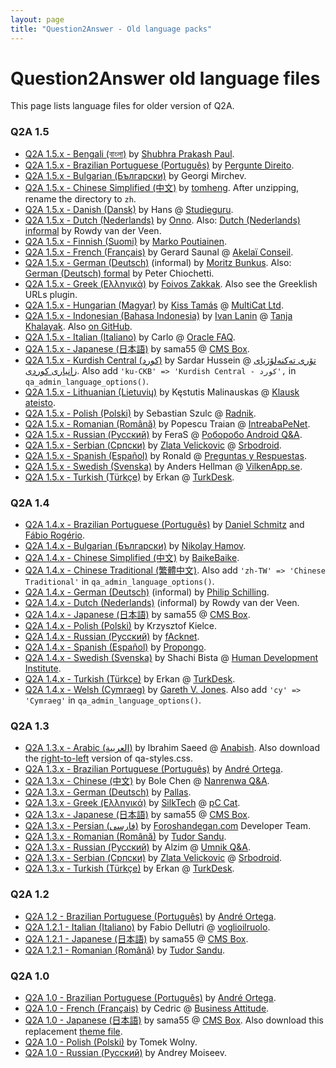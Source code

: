 ```yaml
---
layout: page
title: "Question2Answer - Old language packs"
---
```


# Question2Answer old language files

This page lists language files for older version of Q2A.

### Q2A 1.5

- [Q2A 1.5.x - Bengali (বাংলা)](http://www.question2answer.org/third-party/question2answer-1.5-language-bn.zip) by [Shubhra Prakash Paul](http://shuvro.wordpress.com/).
- [Q2A 1.5.x - Brazilian Portuguese (Português)](http://www.question2answer.org/third-party/question2answer-1.5-language-pt-BR.zip) by [Pergunte Direito](http://www.perguntedireito.com.br/).
- [Q2A 1.5.x - Bulgarian (Български)](http://www.question2answer.org/third-party/question2answer-1.5-language-bg.zip) by Georgi Mirchev.
- [Q2A 1.5.x - Chinese Simplified (中文)](http://blog.webfuns.net/question2answer-v1.5-lang-zh) by [tomheng](http://blog.webfuns.net/). After unzipping, rename the directory to `zh`.
- [Q2A 1.5.x - Danish (Dansk)](http://www.question2answer.org/third-party/question2answer-1.5-language-da.zip) by Hans @ [Studieguru](http://www.studieguru.com/).
- [Q2A 1.5.x - Dutch (Nederlands)](http://www.question2answer.org/third-party/question2answer-1.5-language-nl.zip) by [Onno](http://www.question2answer.org/qa/user/Onno). Also: [Dutch (Nederlands) informal](http://www.despilsneek.nl/qa152_nl.zip) by Rowdy van der Veen.
- [Q2A 1.5.x - Finnish (Suomi)](https://gitorious.org/q2a-fi/q2a-fi/) by [Marko Poutiainen](http://www.sofistes.net).
- [Q2A 1.5.x - French (Français)](http://www.question2answer.org/third-party/question2answer-1.5-language-fr.zip) by Gerard Saunal @ [Akelaï Conseil](http://akelai.fr/).
- [Q2A 1.5.x - German (Deutsch)](https://github.com/mbunkus/qa-language-de-informal/zipball/master) (informal) by [Moritz Bunkus](http://www.bunkus.org/). Also: [German (Deutsch) formal](http://trvb128.at/qa-lang/qa-lang-de-formal-154.zip) by Peter Chiochetti.
- [Q2A 1.5.x - Greek (Ελληνικά)](https://github.com/zakkak/qa-lang-el/archive/v1.5.x.tar.gz) by [Foivos Zakkak](http://foivos.zakkak.net/). Also see the Greeklish URLs plugin.
- [Q2A 1.5.x - Hungarian (Magyar)](http://www.question2answer.org/third-party/question2answer-1.5-language-hu.zip) by [Kiss Tamás](http://tommychris.hu/) @ [MultiCat Ltd](http://multicat.hu/).
- [Q2A 1.5.x - Indonesian (Bahasa Indonesia)](http://www.question2answer.org/third-party/question2answer-1.5-language-id.zip) by [Ivan Lanin](http://ivan.lanin.org/) @ [Tanja Khalayak](http://khalayak.portalbahasa.com/). Also [on GitHub](http://github.com/ivanlanin/q2a-indonesian-translation).
- [Q2A 1.5.x - Italian (Italiano)](http://opzionibinarie1.altervista.org/qa-lang/it.rar) by Carlo @ [Oracle FAQ](http://oraclefaq.altervista.org/).
- [Q2A 1.5.x - Japanese (日本語)](http://cmsbox.jp/archive/download.php?t=d&i=26) by sama55 @ [CMS Box](http://cmsbox.jp/).
- [Q2A 1.5.x - Kurdish Central (کورد)](http://www.question2answer.org/third-party/question2answer-1.5-language-ku-CKB.zip) by Sardar Hussein @ [تۆری تەکنەلۆژیای زانیاری کوردی](http://kitn.net/). Also add `'ku-CKB' => 'Kurdish Central - کورد',` in `qa_admin_language_options()`.
- [Q2A 1.5.x - Lithuanian (Lietuvių)](http://www.question2answer.org/third-party/question2answer-1.5-language-lt.zip) by Kęstutis Malinauskas @ [Klausk ateisto](http://klauskateisto.lt/).
- [Q2A 1.5.x - Polish (Polski)](http://www.question2answer.org/third-party/question2answer-1.5-language-pl.zip) by Sebastian Szulc @ [Radnik](http://pytania.radnik.pl/).
- [Q2A 1.5.x - Romanian (Română)](http://www.question2answer.org/third-party/question2answer-1.5-language-ro.zip) by Popescu Traian @ [IntreabaPeNet](http://www.intreabape.net/).
- [Q2A 1.5.x - Russian (Русский)](https://github.com/ferasinka/q2a-lang-ru) by FeraS @ [Роборобо Android Q&A](http://roborobo.ru/).
- [Q2A 1.5.x - Serbian (Српски)](https://dl.dropbox.com/u/6287641/sr.zip) by [Zlata Velickovic](http://www.goldieui.info) @ [Srbodroid](http://pio.srbodroid.com/).
- [Q2A 1.5.x - Spanish (Español)](http://www.question2answer.org/third-party/question2answer-1.5-language-es.zip) by Ronald @ [Preguntas y Respuestas](http://www.ppyrr.com/).
- [Q2A 1.5.x - Swedish (Svenska)](http://www.vilkenapp.se/q2a-files/q2a_1.5_swedish_sv_latest.zip) by Anders Hellman @ [VilkenApp.se](http://www.vilkenapp.se/).
- [Q2A 1.5.x - Turkish (Türkçe)](http://turkdesk.org/downloads/Turkish-Q2A-1.5.x.zip) by Erkan @ [TurkDesk](http://turkdesk.org/).

### Q2A 1.4

- [Q2A 1.4.x - Brazilian Portuguese (Português)](http://www.question2answer.org/third-party/question2answer-1.4-language-pt-BR.zip) by [Daniel Schmitz](http://qa.flex.etc.br/) and [Fábio Rogério](http://fabiorogeriosj.com.br/).
- [Q2A 1.4.x - Bulgarian (Български)](http://tonove.info/qa-lang/question2answer-1.4.3-bulgarian-tonove-info.zip) by [Nikolay Hamov](http://0xffffffff.com/).
- [Q2A 1.4.x - Chinese Simplified (中文)](http://www.BaikeBaike.com/public/q2a_1.4_zh.zip) by [BaikeBaike](http://www.baikebaike.com/).
- [Q2A 1.4.x - Chinese Traditional (繁體中文)](http://ckw.site50.net/download/q2a_1.4_zh-TW.zip). Also add `'zh-TW' => 'Chinese Traditional'` in `qa_admin_language_options()`.
- [Q2A 1.4.x - German (Deutsch)](http://www.question2answer.org/third-party/question2answer-1.4-language-de-DU.zip) (informal) by [Philip Schilling](http://www.philip.me/).
- [Q2A 1.4.x - Dutch (Nederlands)](http://www.despilsneek.nl/nl-141.zip) (informal) by Rowdy van der Veen.
- [Q2A 1.4.x - Japanese (日本語)](http://cmsbox.jp/archive/download.php?t=d&i=24) by sama55 @ [CMS Box](http://cmsbox.jp/).
- [Q2A 1.4.x - Polish (Polski)](http://www.question2answer.org/third-party/question2answer-1.4-language-pl.zip) by Krzysztof Kielce.
- [Q2A 1.4.x - Russian (Русский)](http://www.question2answer.org/third-party/question2answer-1.4-language-ru.zip) by [fAcknet](http://facknet.ru/).
- [Q2A 1.4.x - Spanish (Español)](http://www.question2answer.org/third-party/question2answer-1.4-language-es.zip) by [Propongo](http://propongo.tomalaplaza.net/).
- [Q2A 1.4.x - Swedish (Svenska)](http://www.question2answer.org/third-party/question2answer-1.4-language-sv.zip) by Shachi Bista @ [Human Development Institute](http://thehumanape.org/).
- [Q2A 1.4.x - Turkish (Türkçe)](http://turkdesk.org/downloads/Turkish-Q2A-1.4.x.zip) by Erkan @ [TurkDesk](http://turkdesk.org/).
- [Q2A 1.4.x - Welsh (Cymraeg)](http://www.question2answer.org/third-party/question2answer-1.4-language-cy.zip) by [Gareth V. Jones](http://twitter.com/gareth_stwnsh). Also add `'cy' => 'Cymraeg'` in `qa_admin_language_options()`.

### Q2A 1.3

- [Q2A 1.3.x - Arabic (العربية)](http://www.question2answer.org/third-party/question2answer-1.3-language-ar.zip) by Ibrahim Saeed @ [Anabish](http://www.anabish.com/). Also download the [right-to-left](http://www.question2answer.org/third-party/question2answer-1.3-styles-rtl.zip) version of qa-styles.css.
- [Q2A 1.3.x - Brazilian Portuguese (Português)](http://www.question2answer.org/third-party/question2answer-1.3-language-pt-BR.zip) by [André Ortega](http://www.brainwork.com.br/qa).
- [Q2A 1.3.x - Chinese (中文)](http://nanrenwa.com/qa/ext/q2a_zh.zip) by Bole Chen @ [Nanrenwa Q&A](http://nanrenwa.com/qa/).
- [Q2A 1.3.x - German (Deutsch)](http://www.question2answer.org/third-party/question2answer-1.3-language-de.zip) by [Pallas](http://blog.codebabes.de/).
- [Q2A 1.3.x - Greek (Ελληνικά)](http://www.question2answer.org/third-party/question2answer-1.3-language-el.zip) by [SilkTech](http://www.silktech.gr) @ [pC Cat](http://www.pccat.gr).
- [Q2A 1.3.x - Japanese (日本語)](http://cmsbox.jp/archive/download.php?t=d&i=18) by sama55 @ [CMS Box](http://cmsbox.jp/).
- [Q2A 1.3.x - Persian (فارسی)](http://www.question2answer.org/third-party/question2answer-1.3-language-fa.zip) by [Foroshandegan.com](http://foroshandegan.com/) Developer Team.
- [Q2A 1.3.x - Romanian (Română)](http://tudorsandu.ro/blog/question2answer-romanian-language-pack/) by [Tudor Sandu](http://tudorsandu.ro/).
- [Q2A 1.3.x - Russian (Русский)](http://www.question2answer.org/third-party/question2answer-1.3-language-ru.zip) by Alzim @ [Umnik Q&A](http://umnik.org.ru/).
- [Q2A 1.3.x - Serbian (Српски)](http://www.question2answer.org/third-party/question2answer-1.3-language-sr.zip) by [Zlata Velickovic](http://www.goldieui.info) @ [Srbodroid](http://pio.srbodroid.com/).
- [Q2A 1.3.x - Turkish (Türkçe)](http://turkdesk.org/downloads/Turkish-Q2A-1.3.x.zip) by Erkan @ [TurkDesk](http://turkdesk.org/).

### Q2A 1.2

- [Q2A 1.2 - Brazilian Portuguese (Português)](http://www.question2answer.org/third-party/question2answer-1.2-language-pt-BR.zip) by [André Ortega](http://www.brainwork.com.br/qa).
- [Q2A 1.2.1 - Italian (Italiano)](http://www.question2answer.org/third-party/question2answer-1.2.1-language-it.zip) by Fabio Dellutri @ [voglioilruolo](http://www.voglioilruolo.it/).
- [Q2A 1.2.1 - Japanese (日本語)](http://cmsbox.jp/archive/download.php?t=d&i=10) by sama55 @ [CMS Box](http://cmsbox.jp/).
- [Q2A 1.2.1 - Romanian (Română)](http://tudorsandu.ro/blog/question2answer-romanian-language-pack/) by [Tudor Sandu](http://tudorsandu.ro/).

### Q2A 1.0

- [Q2A 1.0 - Brazilian Portuguese (Português)](http://www.question2answer.org/third-party/question2answer-1.0-language-pt-BR.zip) by [André Ortega](http://www.brainwork.com.br/qa).
- [Q2A 1.0 - French (Français)](http://www.question2answer.org/third-party/question2answer-1.0-language-fr.zip) by Cedric @ [Business Attitude](http://www.businessattitude.fr/).
- [Q2A 1.0 - Japanese (日本語)](http://cmsbox.jp/archive/download.php?t=d&i=4) by sama55 @ [CMS Box](http://cmsbox.jp/). Also download this replacement [theme file](http://cmsbox.jp/archive/download.php?t=d&i=5).
- [Q2A 1.0 - Polish (Polski)](http://zapytaj.co.pl/?download=lang_pl) by Tomek Wolny.
- [Q2A 1.0 - Russian (Русский)](http://o2g.org.ru/files/q2a-russian-translation.zip) by Andrey Moiseev.
